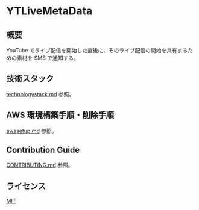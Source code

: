 # YTLiveMetaData

## 概要

YouTube でライブ配信を開始した直後に、そのライブ配信の開始を共有するための素材を SMS で通知する。

## 技術スタック

[technologystack.md](technologystack.md) 参照。

## AWS 環境構築手順・削除手順

[awssetup.md](awssetup.md) 参照。

## Contribution Guide

[CONTRIBUTING.md](CONTRIBUTING.md) 参照。

## ライセンス

[MIT](LICENSE)
